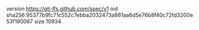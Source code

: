 version https://git-lfs.github.com/spec/v1
oid sha256:95377b9fc71c552c7ebba2032473a861aa6d5e76b8f40c72fd3200e53f190067
size 10934
